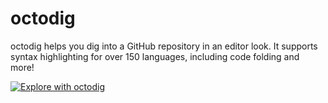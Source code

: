 # octodig

octodig helps you dig into a GitHub repository in an editor look.
It supports syntax highlighting for over 150 languages, including code folding and more!

[![Explore with octodig](https://img.shields.io/badge/octo-dig-blue)](https://octodig.web.app/v/JanMalch/octodig)

